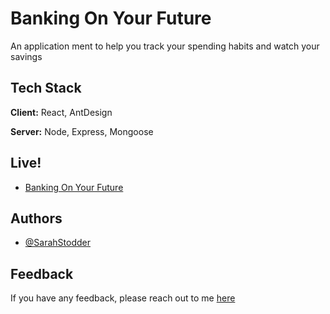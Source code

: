 
# Banking On Your Future

An application ment to help you track your spending habits and watch your savings


## Tech Stack

**Client:** React, AntDesign

**Server:** Node, Express, Mongoose


## Live!
- [Banking On Your Future](https://banking-on-your-future.herokuapp.com/)



## Authors

- [@SarahStodder](https://github.com/Sarah-Stodder)


## Feedback

If you have any feedback, please reach out to me [here](mailto:sjsarahboo@gmail.com)


